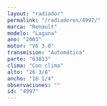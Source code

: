 ```yaml
---
layout: "radiador"
permalink: "/radiadores/4997/"
marca: "Renault"
modelo: "Laguna"
ano: "2001"
motor: "V6 3.0"
transmision: "Automática"
parte: "63813"
clima: "Con clima"
alto: "26 3/8"
ancho: "16 1/4"
observaciones: ""
id: "4997"
---
```


